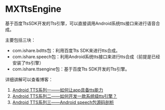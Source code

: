# MXTtsEngine
基于百度TtsSDK开发的Tts引擎，可以直接调用Android系统tts接口来进行语音合成。

主要包括三块：

- com.ishare.bdtts包：利用百度Tts SDK来进行tts合成。
- com.ishare.speech包：利用Android系统tts接口来进行tts合成（前提是已经安装了tts引擎）
- com.ishare.ttsengine包：基于百度Tts SDK开发的Tts引擎。

详细讲解可以查看博客：
1. [Android TTS系列一——如何让app具备tts能力](https://www.jianshu.com/p/fd1329547051)
2. [Android TTS系列二——如何开发一款系统级tts引擎？](https://www.jianshu.com/p/cbcc71add710)
3. [Android TTS系列三——Android speech包源码剖析](https://www.jianshu.com/p/9e88686e49cd)
